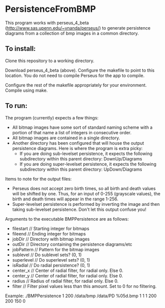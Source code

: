 # PersistenceFromBMP

This program works with perseus_4_beta (http://www.sas.upenn.edu/~vnanda/perseus/) to generate persistence diagrams from a collection of bmp images in a common directory.

## To install:

Clone this repository to a working directory.

Download perseus_4_beta (above). Configure the makefile to point to this location. You do not need to compile Perseus for the app to compile.

Configure the rest of the makefile appropriately for your environment. Compile using make.

## To run:

The program (currently) expects a few things:
- All bitmap images have some sort of standard naming scheme with a portion of that name a list of integers in consecutive order.
- All bitmap images are contained in a single directory.
- Another directory has been configured that will house the output persistence diagrams. Here is where the program is extra picky:
  - If you are doing sub-levelset persistence, it expects the following subdirectory within this parent directory: DownUp/Diagrams
  - If you are doing super-levelset persistence, it expects the following subdirectory within this parent directory: UpDown/Diagrams

Items to note for the output files:
- Perseus does not accept zero birth times, so all birth and death values will be shifted by one. Thus, for an input of 0-255 (grayscale values), the birth and death times will appear in the range 1-256.
- Super-levelset persistence is performed by inverting the image and then taking sub-levelset persistence. Don't let this output confuse you!

Arguments to the executable BMPPersistence are as follows:

- filestart // Starting integer for bitmaps
- fileend // Ending integer for bitmaps
- jobDir // Directory with bitmap images
- outDir // Directory containing the persistence diagrams/etc
- jobPattern // Pattern for the bitmap images
- sublevel // Do sublevel sets? (0, 1)
- superlevel // Do superlevel sets? (0, 1)
- isRadial // Do radial persistence? (0, 1)
- center_x // Center of radial filter, for radial only. Else 0.
- center_y // Center of radial filter, for radial only. Else 0.
- radius // Radius of radial filter, for radial only. Else 0.
- filter // Filter pixel values less than this amount. Set to 0 for no filtering.

Example: ./BMPPersistence 1 200 /data/bmp /data/PD %05d.bmp 1 1 1 200 200 150 0

